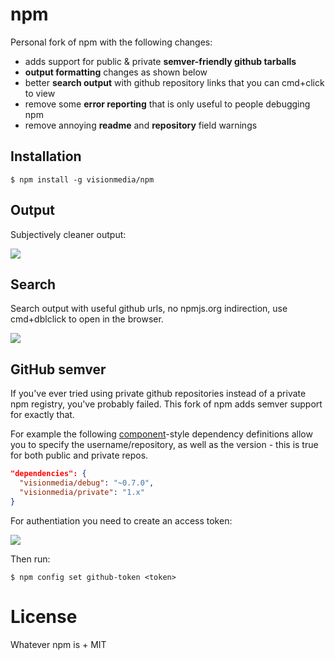 
# npm

  Personal fork of npm with the following changes:

  - adds support for public & private __semver-friendly github tarballs__
  - __output formatting__ changes as shown below
  - better __search output__ with github repository links that you can cmd+click to view
  - remove some __error reporting__ that is only useful to people debugging npm
  - remove annoying __readme__ and __repository__ field warnings

## Installation

```
$ npm install -g visionmedia/npm
```

## Output

  Subjectively cleaner output:

  ![](https://dl.dropboxusercontent.com/u/6396913/misc/Screen%20Shot%202014-01-16%20at%206.28.52%20PM.png)

## Search

  Search output with useful github urls, no npmjs.org indirection, use cmd+dblclick
  to open in the browser.

  ![](https://dl.dropboxusercontent.com/u/6396913/misc/Screen%20Shot%202014-01-17%20at%204.25.36%20AM.png)

## GitHub semver

  If you've ever tried using private github repositories instead of a private npm registry,
  you've probably failed. This fork of npm adds semver support for exactly that.

  For example the following [component](https://github.com/component/component)-style dependency definitions allow you to specify
  the username/repository, as well as the version - this is true for both public and
  private repos.

```json
"dependencies": {
  "visionmedia/debug": "~0.7.0",
  "visionmedia/private": "1.x"
}
```

For authentiation you need to create an access token:

  ![](https://dl.dropboxusercontent.com/u/6396913/misc/Screen%20Shot%202014-01-22%20at%207.58.55%20PM.png)

Then run:

```
$ npm config set github-token <token>
```

# License

  Whatever npm is + MIT
